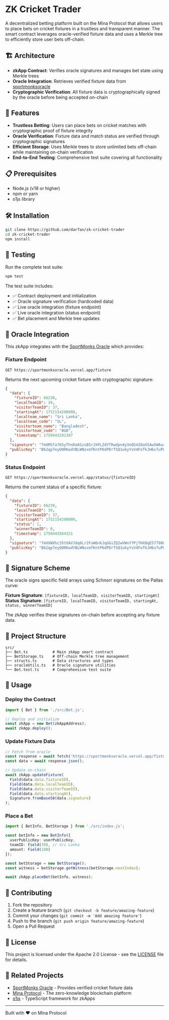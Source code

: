 # ZK Cricket Trader

A decentralized betting platform built on the Mina Protocol that allows users to place bets on cricket fixtures in a trustless and transparent manner. The smart contract leverages oracle-verified fixture data and uses a Merkle tree to efficiently store user bets off-chain.

## 🏗️ Architecture

- **zkApp Contract**: Verifies oracle signatures and manages bet state using Merkle trees
- **Oracle Integration**: Retrieves verified fixture data from [sportmonksoracle](https://github.com/dar7an/sportmonksoracle)
- **Cryptographic Verification**: All fixture data is cryptographically signed by the oracle before being accepted on-chain

## 🚀 Features

- **Trustless Betting**: Users can place bets on cricket matches with cryptographic proof of fixture integrity
- **Oracle Verification**: Fixture data and match status are verified through cryptographic signatures
- **Efficient Storage**: Uses Merkle trees to store unlimited bets off-chain while maintaining on-chain verification
- **End-to-End Testing**: Comprehensive test suite covering all functionality

## 📋 Prerequisites

- Node.js (v18 or higher)
- npm or yarn
- o1js library

## 🛠️ Installation

```bash
git clone https://github.com/dar7an/zk-cricket-trader
cd zk-cricket-trader
npm install
```

## 🧪 Testing

Run the complete test suite:

```bash
npm test
```

The test suite includes:
- ✅ Contract deployment and initialization
- ✅ Oracle signature verification (hardcoded data)
- ✅ Live oracle integration (fixture endpoint)
- ✅ Live oracle integration (status endpoint)
- ✅ Bet placement and Merkle tree updates

## 🔗 Oracle Integration

This zkApp integrates with the [SportMonks Oracle](https://github.com/dar7an/sportmonksoracle) which provides:

### Fixture Endpoint
`GET https://sportmonksoracle.vercel.app/fixture`

Returns the next upcoming cricket fixture with cryptographic signature:

```json
{
  "data": {
    "fixtureID": 66230,
    "localTeamID": 39,
    "visitorTeamID": 37,
    "startingAt": 1752154200000,
    "localteam_name": "Sri Lanka",
    "localteam_code": "SL",
    "visitorteam_name": "Bangladesh",
    "visitorteam_code": "BGD",
    "timestamp": 1750443291387
  },
  "signature": "7mXMSfa76SyThnDoASzsBSr1kPLZdYTRwdpn4y3eQS428aX5Aw5WAuuSkbo7zeAoWP2WMVC1xfBa557NQchW5e3P8sgAQX55",
  "publicKey": "B62qp7eyQ9RKwdYBLWNzxmfKntP6dPDrTSQ1ukyYsV4FoTkJH6sfuPU"
}
```

### Status Endpoint
`GET https://sportmonksoracle.vercel.app/status/{fixtureID}`

Returns the current status of a specific fixture:

```json
{
  "data": {
    "fixtureID": 66230,
    "localTeamID": 39,
    "visitorTeamID": 37,
    "startingAt": 1752154200000,
    "status": 1,
    "winnerTeamID": 0,
    "timestamp": 1750443564321
  },
  "signature": "7mXXWXhc35tXAVJdq6Lr2FuW6nkJqGGiZQ2wVWnY7PjTHX8qE57798QB4N96qtZPWWh5jCDt5aeEaM1zf9rgDANap1Jy5nPU",
  "publicKey": "B62qp7eyQ9RKwdYBLWNzxmfKntP6dPDrTSQ1ukyYsV4FoTkJH6sfuPU"
}
```

## 🔐 Signature Scheme

The oracle signs specific field arrays using Schnorr signatures on the Pallas curve:

**Fixture Signature**: `[fixtureID, localTeamID, visitorTeamID, startingAt]`
**Status Signature**: `[fixtureID, localTeamID, visitorTeamID, startingAt, status, winnerTeamID]`

The zkApp verifies these signatures on-chain before accepting any fixture data.

## 📁 Project Structure

```
src/
├── Bet.ts           # Main zkApp smart contract
├── BetStorage.ts    # Off-chain Merkle tree management
├── structs.ts       # Data structures and types
├── oracleUtils.ts   # Oracle signature utilities
└── Bet.test.ts      # Comprehensive test suite
```

## 🎯 Usage

### Deploy the Contract

```typescript
import { Bet } from './src/Bet.js';

// Deploy and initialize
const zkApp = new Bet(zkAppAddress);
await zkApp.deploy();
```

### Update Fixture Data

```typescript
// Fetch from oracle
const response = await fetch('https://sportmonksoracle.vercel.app/fixture');
const data = await response.json();

// Update on-chain
await zkApp.updateFixture(
  Field(data.data.fixtureID),
  Field(data.data.localTeamID),
  Field(data.data.visitorTeamID),
  Field(data.data.startingAt),
  Signature.fromBase58(data.signature)
);
```

### Place a Bet

```typescript
import { BetInfo, BetStorage } from './src/index.js';

const betInfo = new BetInfo({
  userPublicKey: userPublicKey,
  teamID: Field(39), // Sri Lanka
  amount: Field(100)
});

const betStorage = new BetStorage();
const witness = betStorage.getWitness(betStorage.nextIndex);

await zkApp.placeBet(betInfo, witness);
```

## 🤝 Contributing

1. Fork the repository
2. Create a feature branch (`git checkout -b feature/amazing-feature`)
3. Commit your changes (`git commit -m 'Add amazing feature'`)
4. Push to the branch (`git push origin feature/amazing-feature`)
5. Open a Pull Request

## 📄 License

This project is licensed under the Apache 2.0 License - see the [LICENSE](LICENSE) file for details.

## 🔗 Related Projects

- [SportMonks Oracle](https://github.com/dar7an/sportmonksoracle) - Provides verified cricket fixture data
- [Mina Protocol](https://minaprotocol.com) - The zero-knowledge blockchain platform
- [o1js](https://github.com/o1-labs/o1js) - TypeScript framework for zkApps

---

Built with ❤️ on Mina Protocol
